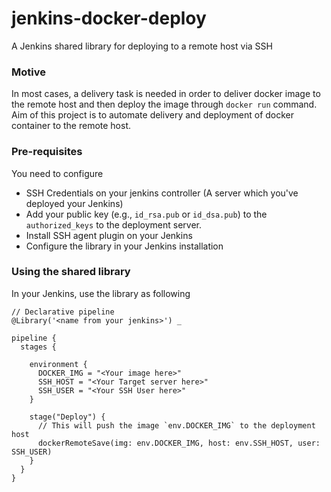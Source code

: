 # jenkins-docker-deploy
A Jenkins shared library for deploying to a remote host via SSH

### Motive

In most cases, a delivery task is needed in order to deliver docker image to the remote host and then deploy the image through `docker run` command.
Aim of this project is to automate delivery and deployment of docker container to the remote host.

### Pre-requisites

You need to configure
* SSH Credentials on your jenkins controller (A server which you've deployed your Jenkins)
* Add your public key (e.g., `id_rsa.pub` or `id_dsa.pub`) to the `authorized_keys` to the deployment server.
* Install SSH agent plugin on your Jenkins
* Configure the library in your Jenkins installation

### Using the shared library

In your Jenkins, use the library as following

```jenkins
// Declarative pipeline
@Library('<name from your jenkins>') _

pipeline {
  stages {
  
    environment {
      DOCKER_IMG = "<Your image here>"
      SSH_HOST = "<Your Target server here>"
      SSH_USER = "<Your SSH User here>"
    }
  
    stage("Deploy") {
      // This will push the image `env.DOCKER_IMG` to the deployment host
      dockerRemoteSave(img: env.DOCKER_IMG, host: env.SSH_HOST, user: SSH_USER)
    }
  }
}
```
